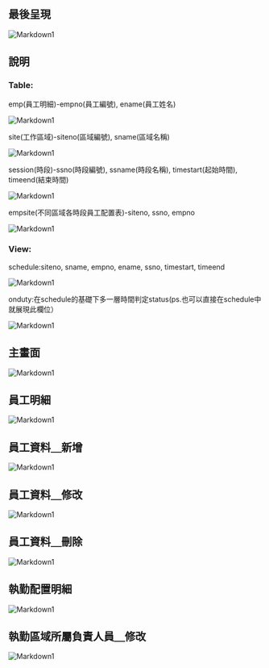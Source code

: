## 最後呈現

![Markdown1](pics/main.png)

## 說明

### Table:

emp(員工明細)-empno(員工編號), ename(員工姓名)

![Markdown1](pics/table_emp.png)

site(工作區域)-siteno(區域編號), sname(區域名稱)

![Markdown1](pics/table_site.png)

session(時段)-ssno(時段編號), ssname(時段名稱), timestart(起始時間), timeend(結束時間)

![Markdown1](pics/table_session.png)

empsite(不同區域各時段員工配置表)-siteno, ssno, empno

![Markdown1](pics/table_empsite.png)

### View:

schedule:siteno, sname, empno, ename, ssno, timestart, timeend

![Markdown1](pics/view_schedule.png)

onduty:在schedule的基礎下多一層時間判定status(ps.也可以直接在schedule中就展現此欄位）

![Markdown1](pics/view_onduty.png)

## 主畫面
![Markdown1](pics/main.png)


## 員工明細
![Markdown1](pics/emp_list.png)


## 員工資料＿新增
![Markdown1](pics/emp_add.png)


## 員工資料＿修改
![Markdown1](pics/emp_update.png)


## 員工資料＿刪除
![Markdown1](pics/emp_delete.png)


## 執勤配置明細
![Markdown1](pics/duty_list.png)


## 執勤區域所屬負責人員＿修改
![Markdown1](pics/duty_update.png)



